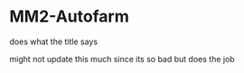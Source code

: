 # MM2-Autofarm
does what the title says

might not update this much since its so bad but does the job
